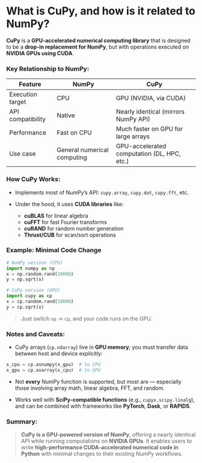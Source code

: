 # What is CuPy, and how is it related to NumPy?

**CuPy** is a **GPU-accelerated numerical computing library** that is designed to be a **drop-in replacement for NumPy**, but with operations executed on **NVIDIA GPUs using CUDA**.

### Key Relationship to NumPy:

| Feature           | **NumPy**                   | **CuPy**                                    |
| ----------------- | --------------------------- | ------------------------------------------- |
| Execution target  | CPU                         | GPU (NVIDIA, via CUDA)                      |
| API compatibility | Native                      | Nearly identical (mirrors NumPy API)        |
| Performance       | Fast on CPU                 | Much faster on GPU for large arrays         |
| Use case          | General numerical computing | GPU-accelerated computation (DL, HPC, etc.) |

### How CuPy Works:

- Implements most of NumPy’s API: `cupy.array`, `cupy.dot`, `cupy.fft`, etc.
- Under the hood, it uses **CUDA libraries** like:

  - **cuBLAS** for linear algebra
  - **cuFFT** for fast Fourier transforms
  - **cuRAND** for random number generation
  - **Thrust/CUB** for scan/sort operations

### Example: Minimal Code Change

```python
# NumPy version (CPU)
import numpy as np
x = np.random.rand(10000)
y = np.sqrt(x)

# CuPy version (GPU)
import cupy as cp
x = cp.random.rand(10000)
y = cp.sqrt(x)
```

> Just switch `np` → `cp`, and your code runs on the GPU.

### Notes and Caveats:

- CuPy arrays (`cp.ndarray`) live in **GPU memory**; you must transfer data between host and device explicitly:

```python
x_cpu = cp.asnumpy(x_gpu)  # to CPU
x_gpu = cp.asarray(x_cpu)  # to GPU
```

- Not **every** NumPy function is supported, but most are — especially those involving array math, linear algebra, FFT, and random.

- Works well with **SciPy-compatible functions** (e.g., `cupyx.scipy.linalg`), and can be combined with frameworks like **PyTorch**, **Dask**, or **RAPIDS**.

### Summary:

> **CuPy is a GPU-powered version of NumPy**, offering a nearly identical API while running computations on **NVIDIA GPUs**. It enables users to write **high-performance CUDA-accelerated numerical code in Python** with minimal changes to their existing NumPy workflows.
